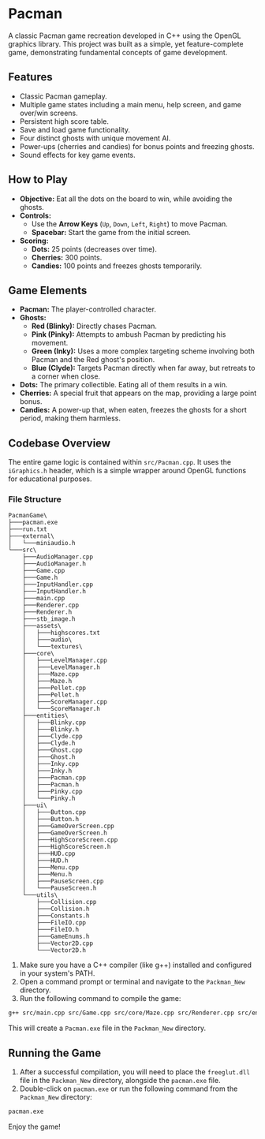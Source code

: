 # Pacman

A classic Pacman game recreation developed in C++ using the OpenGL graphics library. This project was built as a simple, yet feature-complete game, demonstrating fundamental concepts of game development.

## Features

*   Classic Pacman gameplay.
*   Multiple game states including a main menu, help screen, and game over/win screens.
*   Persistent high score table.
*   Save and load game functionality.
*   Four distinct ghosts with unique movement AI.
*   Power-ups (cherries and candies) for bonus points and freezing ghosts.
*   Sound effects for key game events.

## How to Play

*   **Objective:** Eat all the dots on the board to win, while avoiding the ghosts.
*   **Controls:**
    *   Use the **Arrow Keys** (`Up`, `Down`, `Left`, `Right`) to move Pacman.
    *   **Spacebar:** Start the game from the initial screen.
*   **Scoring:**
    *   **Dots:** 25 points (decreases over time).
    *   **Cherries:** 300 points.
    *   **Candies:** 100 points and freezes ghosts temporarily.

## Game Elements

*   **Pacman:** The player-controlled character.
*   **Ghosts:**
    *   **Red (Blinky):** Directly chases Pacman.
    *   **Pink (Pinky):** Attempts to ambush Pacman by predicting his movement.
    *   **Green (Inky):** Uses a more complex targeting scheme involving both Pacman and the Red ghost's position.
    *   **Blue (Clyde):** Targets Pacman directly when far away, but retreats to a corner when close.
*   **Dots:** The primary collectible. Eating all of them results in a win.
*   **Cherries:** A special fruit that appears on the map, providing a large point bonus.
*   **Candies:** A power-up that, when eaten, freezes the ghosts for a short period, making them harmless.

## Codebase Overview

The entire game logic is contained within `src/Pacman.cpp`. It uses the `iGraphics.h` header, which is a simple wrapper around OpenGL functions for educational purposes.

### File Structure

```
PacmanGame\
├───pacman.exe
├───run.txt
├───external\
│   └───miniaudio.h
└───src\
    ├───AudioManager.cpp
    ├───AudioManager.h
    ├───Game.cpp
    ├───Game.h
    ├───InputHandler.cpp
    ├───InputHandler.h
    ├───main.cpp
    ├───Renderer.cpp
    ├───Renderer.h
    ├───stb_image.h
    ├───assets\
    │   ├───highscores.txt
    │   ├───audio\
    │   └───textures\
    ├───core\
    │   ├───LevelManager.cpp
    │   ├───LevelManager.h
    │   ├───Maze.cpp
    │   ├───Maze.h
    │   ├───Pellet.cpp
    │   ├───Pellet.h
    │   ├───ScoreManager.cpp
    │   └───ScoreManager.h
    ├───entities\
    │   ├───Blinky.cpp
    │   ├───Blinky.h
    │   ├───Clyde.cpp
    │   ├───Clyde.h
    │   ├───Ghost.cpp
    │   ├───Ghost.h
    │   ├───Inky.cpp
    │   ├───Inky.h
    │   ├───Pacman.cpp
    │   ├───Pacman.h
    │   ├───Pinky.cpp
    │   └───Pinky.h
    ├───ui\
    │   ├───Button.cpp
    │   ├───Button.h
    │   ├───GameOverScreen.cpp
    │   ├───GameOverScreen.h
    │   ├───HighScoreScreen.cpp
    │   ├───HighScoreScreen.h
    │   ├───HUD.cpp
    │   ├───HUD.h
    │   ├───Menu.cpp
    │   ├───Menu.h
    │   ├───PauseScreen.cpp
    │   └───PauseScreen.h
    └───utils\
        ├───Collision.cpp
        ├───Collision.h
        ├───Constants.h
        ├───FileIO.cpp
        ├───FileIO.h
        ├───GameEnums.h
        ├───Vector2D.cpp
        └───Vector2D.h

```

1.  Make sure you have a C++ compiler (like g++) installed and configured in your system's PATH.
2.  Open a command prompt or terminal and navigate to the `Packman_New` directory.
3.  Run the following command to compile the game:

```bash
g++ src/main.cpp src/Game.cpp src/core/Maze.cpp src/Renderer.cpp src/entities/Pacman.cpp src/InputHandler.cpp src/core/Pellet.cpp src/core/ScoreManager.cpp src/entities/Ghost.cpp src/entities/Blinky.cpp src/entities/Pinky.cpp src/entities/Inky.cpp src/entities/Clyde.cpp src/ui/Menu.cpp src/ui/GameOverScreen.cpp src/ui/PauseScreen.cpp src/core/LevelManager.cpp src/utils/Vector2D.cpp src/utils/FileIO.cpp src/utils/Collision.cpp src/ui/Button.cpp src/ui/HighScoreScreen.cpp src/ui/HUD.cpp src/AudioManager.cpp -o pacman -lopengl32 -lglu32 -lfreeglut -lwinmm
```

This will create a `Pacman.exe` file in the `Packman_New` directory.

## Running the Game

1.  After a successful compilation, you will need to place the `freeglut.dll` file in the `Packman_New` directory, alongside the `pacman.exe` file.
2.  Double-click on `pacman.exe` or run the following command from the `Packman_New` directory:

```bash
pacman.exe
```

Enjoy the game!
